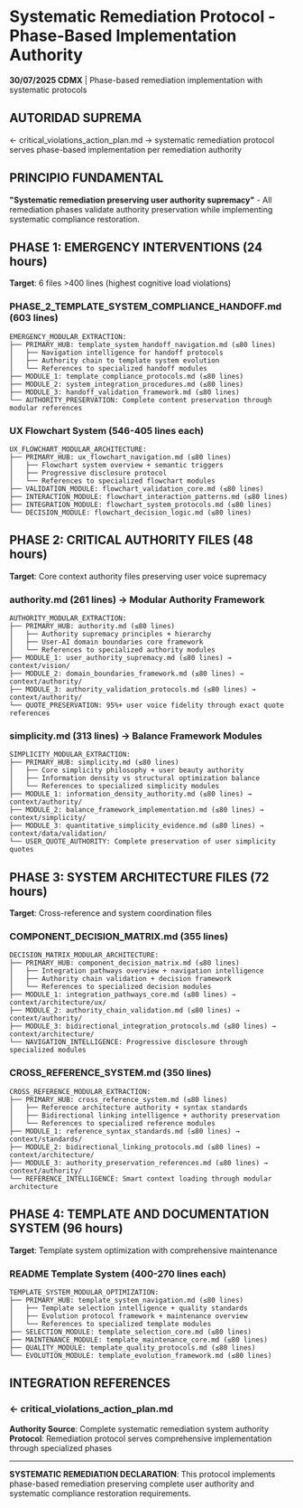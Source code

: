 # Systematic Remediation Protocol - Phase-Based Implementation Authority

**30/07/2025 CDMX** | Phase-based remediation implementation with systematic protocols

## AUTORIDAD SUPREMA
← critical_violations_action_plan.md → systematic remediation protocol serves phase-based implementation per remediation authority

## PRINCIPIO FUNDAMENTAL
**"Systematic remediation preserving user authority supremacy"** - All remediation phases validate authority preservation while implementing systematic compliance restoration.

## PHASE 1: EMERGENCY INTERVENTIONS (24 hours)
**Target**: 6 files >400 lines (highest cognitive load violations)

### PHASE_2_TEMPLATE_SYSTEM_COMPLIANCE_HANDOFF.md (603 lines)
```
EMERGENCY_MODULAR_EXTRACTION:
├── PRIMARY_HUB: template_system_handoff_navigation.md (≤80 lines)
│   ├── Navigation intelligence for handoff protocols
│   ├── Authority chain to template system evolution
│   └── References to specialized handoff modules
├── MODULE_1: template_compliance_protocols.md (≤80 lines)
├── MODULE_2: system_integration_procedures.md (≤80 lines)
├── MODULE_3: handoff_validation_framework.md (≤80 lines)
└── AUTHORITY_PRESERVATION: Complete content preservation through modular references
```

### UX Flowchart System (546-405 lines each)
```
UX_FLOWCHART_MODULAR_ARCHITECTURE:
├── PRIMARY_HUB: ux_flowchart_navigation.md (≤80 lines)
│   ├── Flowchart system overview + semantic triggers
│   ├── Progressive disclosure protocol
│   └── References to specialized flowchart modules
├── VALIDATION_MODULE: flowchart_validation_core.md (≤80 lines)
├── INTERACTION_MODULE: flowchart_interaction_patterns.md (≤80 lines)
├── INTEGRATION_MODULE: flowchart_system_protocols.md (≤80 lines)
└── DECISION_MODULE: flowchart_decision_logic.md (≤80 lines)
```

## PHASE 2: CRITICAL AUTHORITY FILES (48 hours)
**Target**: Core context authority files preserving user voice supremacy

### authority.md (261 lines) → Modular Authority Framework
```
AUTHORITY_MODULAR_EXTRACTION:
├── PRIMARY_HUB: authority.md (≤80 lines)
│   ├── Authority supremacy principles + hierarchy
│   ├── User-AI domain boundaries core framework
│   └── References to specialized authority modules
├── MODULE_1: user_authority_supremacy.md (≤80 lines) → context/vision/
├── MODULE_2: domain_boundaries_framework.md (≤80 lines) → context/authority/
├── MODULE_3: authority_validation_protocols.md (≤80 lines) → context/authority/
└── QUOTE_PRESERVATION: 95%+ user voice fidelity through exact quote references
```

### simplicity.md (313 lines) → Balance Framework Modules
```
SIMPLICITY_MODULAR_EXTRACTION:
├── PRIMARY_HUB: simplicity.md (≤80 lines)
│   ├── Core simplicity philosophy + user beauty authority
│   ├── Information density vs structural optimization balance
│   └── References to specialized simplicity modules
├── MODULE_1: information_density_authority.md (≤80 lines) → context/authority/
├── MODULE_2: balance_framework_implementation.md (≤80 lines) → context/simplicity/
├── MODULE_3: quantitative_simplicity_evidence.md (≤80 lines) → context/data/validation/
└── USER_QUOTE_AUTHORITY: Complete preservation of user simplicity quotes
```

## PHASE 3: SYSTEM ARCHITECTURE FILES (72 hours)
**Target**: Cross-reference and system coordination files

### COMPONENT_DECISION_MATRIX.md (355 lines)
```
DECISION_MATRIX_MODULAR_ARCHITECTURE:
├── PRIMARY_HUB: component_decision_matrix.md (≤80 lines)
│   ├── Integration pathways overview + navigation intelligence
│   ├── Authority chain validation + decision framework
│   └── References to specialized decision modules
├── MODULE_1: integration_pathways_core.md (≤80 lines) → context/architecture/ux/
├── MODULE_2: authority_chain_validation.md (≤80 lines) → context/authority/
├── MODULE_3: bidirectional_integration_protocols.md (≤80 lines) → context/architecture/
└── NAVIGATION_INTELLIGENCE: Progressive disclosure through specialized modules
```

### CROSS_REFERENCE_SYSTEM.md (350 lines)
```
CROSS_REFERENCE_MODULAR_EXTRACTION:
├── PRIMARY_HUB: cross_reference_system.md (≤80 lines)
│   ├── Reference architecture authority + syntax standards
│   ├── Bidirectional linking intelligence + authority preservation
│   └── References to specialized reference modules
├── MODULE_1: reference_syntax_standards.md (≤80 lines) → context/standards/
├── MODULE_2: bidirectional_linking_protocols.md (≤80 lines) → context/architecture/
├── MODULE_3: authority_preservation_references.md (≤80 lines) → context/authority/
└── REFERENCE_INTELLIGENCE: Smart context loading through modular architecture
```

## PHASE 4: TEMPLATE AND DOCUMENTATION SYSTEM (96 hours)
**Target**: Template system optimization with comprehensive maintenance

### README Template System (400-270 lines each)
```
TEMPLATE_SYSTEM_MODULAR_OPTIMIZATION:
├── PRIMARY_HUB: template_system_navigation.md (≤80 lines)
│   ├── Template selection intelligence + quality standards
│   ├── Evolution protocol framework + maintenance overview
│   └── References to specialized template modules
├── SELECTION_MODULE: template_selection_core.md (≤80 lines)
├── MAINTENANCE_MODULE: template_maintenance_core.md (≤80 lines)
├── QUALITY_MODULE: template_quality_protocols.md (≤80 lines)
└── EVOLUTION_MODULE: template_evolution_framework.md (≤80 lines)
```

## INTEGRATION REFERENCES

### ← critical_violations_action_plan.md
**Authority Source**: Complete systematic remediation system authority
**Protocol**: Remediation protocol serves comprehensive implementation through specialized phases

---

**SYSTEMATIC REMEDIATION DECLARATION**: This protocol implements phase-based remediation preserving complete user authority and systematic compliance restoration requirements.